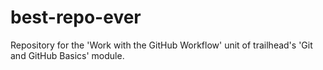 # best-repo-ever
Repository for the 'Work with the GitHub Workflow' unit of trailhead's 'Git and GitHub Basics' module.
